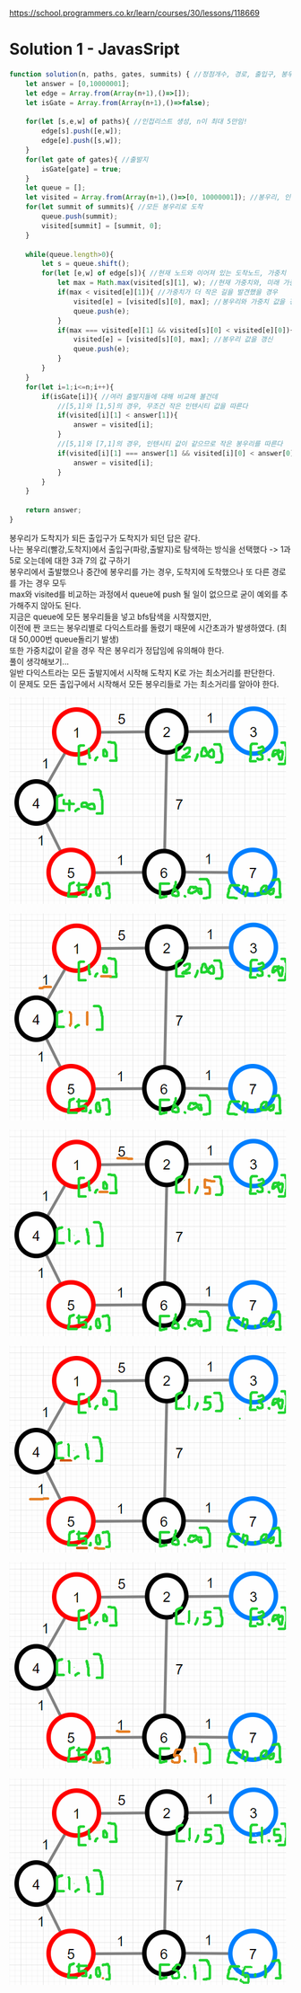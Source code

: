 https://school.programmers.co.kr/learn/courses/30/lessons/118669

# Solution 1 - JavasSript
~~~javascript
function solution(n, paths, gates, summits) { //정점개수, 경로, 출입구, 봉우리
    let answer = [0,10000001];
    let edge = Array.from(Array(n+1),()=>[]);
    let isGate = Array.from(Array(n+1),()=>false);
    
    for(let [s,e,w] of paths){ //인접리스트 생성, n이 최대 5만임!
        edge[s].push([e,w]);
        edge[e].push([s,w]);
    }
    for(let gate of gates){ //출발지
        isGate[gate] = true;
    }
    let queue = [];
    let visited = Array.from(Array(n+1),()=>[0, 10000001]); //봉우리, 인텐시티
    for(let summit of summits){ //모든 봉우리로 도착
        queue.push(summit);
        visited[summit] = [summit, 0];
    }
    
    while(queue.length>0){
        let s = queue.shift();
        for(let [e,w] of edge[s]){ //현재 노드와 이어져 있는 도착노드, 가중치
            let max = Math.max(visited[s][1], w); //현재 가중치와, 미래 가중치 중 큰 값을 구한다
            if(max < visited[e][1]){ //가중치가 더 작은 길을 발견했을 경우
                visited[e] = [visited[s][0], max]; //봉우리와 가중치 값을 갱신
                queue.push(e);
            }
            if(max === visited[e][1] && visited[s][0] < visited[e][0]){ //혹은 봉우리가 더 작은 길을 발견했을 경우
                visited[e] = [visited[s][0], max]; //봉우리 값을 갱신 
                queue.push(e);
            }
        }
    }
    for(let i=1;i<=n;i++){
        if(isGate[i]){ //여러 출발지들에 대해 비교해 볼건데 
            //[5,1]와 [1,5]의 경우, 무조건 작은 인텐시티 값을 따른다
            if(visited[i][1] < answer[1]){ 
                answer = visited[i];
            }
            //[5,1]와 [7,1]의 경우, 인텐시티 값이 같으므로 작은 봉우리를 따른다
            if(visited[i][1] === answer[1] && visited[i][0] < answer[0]){
                answer = visited[i];
            }
        }
    }   

    return answer;
}
~~~

봉우리가 도착지가 되든 출입구가 도착지가 되던 답은 같다.  
나는 봉우리(빨강,도착지)에서 출입구(파랑,출발지)로 탐색하는 방식을 선택했다 -> 1과 5로 오는데에 대한 3과 7의 값 구하기  
봉우리에서 출발했으나 중간에 봉우리를 가는 경우, 도착지에 도착했으나 또 다른 경로를 가는 경우 모두  
max와 visited를 비교하는 과정에서 queue에 push 될 일이 없으므로 굳이 예외를 추가해주지 않아도 된다.   
지금은 queue에 모든 봉우리들을 넣고 bfs탐색을 시작했지만,  
이전에 짠 코드는 봉우리별로 다익스트라를 돌렸기 때문에 시간초과가 발생하였다. (최대 50,000번 queue돌리기 발생)  
또한 가중치값이 같을 경우 작은 봉우리가 정답임에 유의해야 한다.  
풀이 생각해보기...  
일반 다익스트라는 모든 출발지에서 시작해 도착지 K로 가는 최소거리를 판단한다.  
이 문제도 모든 출입구에서 시작해서 모든 봉우리들로 가는 최소거리를 알아야 한다.   
  
  
  
![img](../0_image/PG_LV3_118669_등산코스_정하기_1.png)  
  
![img](../0_image/PG_LV3_118669_등산코스_정하기_2.png)  
  
![img](../0_image/PG_LV3_118669_등산코스_정하기_3.png)  
  
![img](../0_image/PG_LV3_118669_등산코스_정하기_4.png)  
  
![img](../0_image/PG_LV3_118669_등산코스_정하기_5.png)  
  
![img](../0_image/PG_LV3_118669_등산코스_정하기_6.png)  
  
